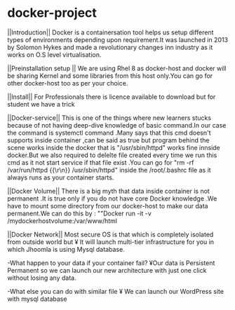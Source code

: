 # docker-project

||Introduction||
                Docker is a containersation tool helps us setup different types of environments depending upon requirement.It was launched in 2013 by Solomon Hykes and made a revolutionary changes inn industry as it works on O.S level virtualisation.
                
||Preinstallation setup ||
                          We are using Rhel 8 as docker-host and docker will be sharing Kernel and some libraries from this host only.You can go for other docker-host too as per your choice.
                  
 ||Install||
            For Professionals there is licence available to download but for student we have a trick

||Docker-service||
                  This is one of the things where new learners stucks because of not having deep-dive knowledge of basic command.In our case the command is systemctl command .Many says that this cmd doesn't supports inside container ,can be said as true but program behind the scene works inside the docker that is "/usr/sbin/httpd" works fine  innside docker.But we also required to delelte file created every time we run this cmd as it not start service if that file exist .You can go for "rm -rf /var/run/httpd  {{\r\n}} /usr/sbin/httpd" inside the /root/.bashrc file as it always runs as your container starts.
                  
||Docker Volume||
                 There is  a big myth that data inside container is not permanent .It is true only if you do not have core Docker knowledge .We have to mount some directory from our docker-host to make our data permanent.We can do this by :
                 ""Docker run -it -v /mydockerhostvolume:/var/www/html
                 
 ||Docker Network||
                   Most secure  OS is that which is completely isolated  from outside world but 
¥ It will launch multi-tier infrastructure for you in which Jhoomla is using Mysql database.

-What happen to your data if your container fail? 
¥Our data is Persistent Permanent so we can launch our new architecture with just one click without losing any data. 


-What else you can do with similar file
¥ We can launch our WordPress site with mysql database

